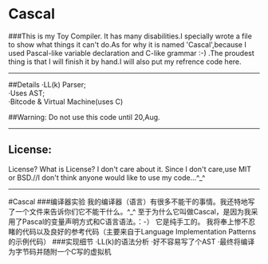 # Cascal
###This is my Toy Compiler.
It has many disabilities.I specially wrote a file to show what things it can't do.As for why it is named 'Cascal',because I used Pascal-like variable declaration and C-like grammar :-) .The proudest thing is that I will finish it by hand.I will also put my refrence code here.  

***
##Details
·LL(k) Parser;  
·Uses AST;  
·Bitcode & Virtual Machine(uses C)  

##Warning: Do not use this code until 20,Aug.
***
##		  License:
License? What is License? I don't care about it. Since I don't care,use MIT or BSD.//I don't think anyone would like to use my code...^_^
***
#Cascal
###编译器实验
我的编译器（语言）有很多不能干的事情。我还特地写了一个文件来告诉你们它不能干什么。^_^
至于为什么它叫做Cascal，是因为我采用了Pascal的变量声明方式和C语言语法。：-）
它是纯手工的。
我将奉上惨不忍睹的代码以及良好的参考代码（主要来自于Language Implementation Patterns的示例代码）
###实现细节
·LL(k)的语法分析
·好不容易写了个AST
·最终将编译为字节码并随附一个C写的虚拟机